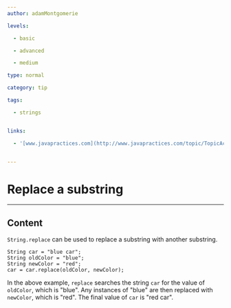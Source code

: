```yaml
---
author: adamMontgomerie

levels:

  - basic

  - advanced

  - medium

type: normal

category: tip

tags:

  - strings


links:

  - '[www.javapractices.com](http://www.javapractices.com/topic/TopicAction.do?Id=80){website}'


---
```


# Replace a substring

---
## Content

`String.replace` can be used to replace a substring with another substring.

```
String car = "blue car";
String oldColor = "blue";
String newColor = "red";
car = car.replace(oldColor, newColor);

```
In the above example, `replace` searches the string `car` for the value of `oldColor`, which is "blue". Any instances of "blue" are then replaced with `newColor`, which is "red". The final value of `car` is "red car".

 
